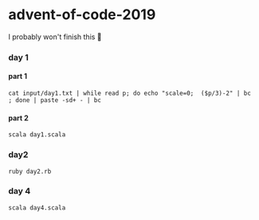 # advent-of-code-2019
I probably won't finish this 🎄

### day 1

#### part 1
`cat input/day1.txt | while read p; do echo "scale=0;  ($p/3)-2" | bc  ; done | paste -sd+ - | bc`

#### part 2
`scala day1.scala`

### day2
`ruby day2.rb`

### day 4
`scala day4.scala`
